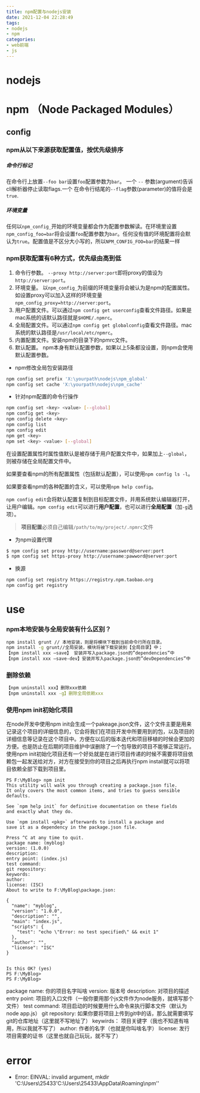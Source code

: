 ```yaml
---
title: npm配置与nodejs安装
date: 2021-12-04 22:28:49
tags:
- nodejs
- npm
categories: 
- web前端
- js
---
```


# nodejs



# npm （Node Packaged Modules）

## config

### npm从以下来源获取配置值，按优先级排序

##### 命令行标记

在命令行上放置`--foo bar`设置`foo`配置参数为`bar`。 一个 `--` 参数(argument)告诉cli解析器停止读取flags.一个 在命令行结尾的`--flag`参数(parameter)的值将会是`true`.

##### 环境变量

任何以`npm_config_`开始的环境变量都会作为配置参数解读。在环境里设置`npm_config_foo=bar`将会设置`foo`配置参数为`bar`。任何没有值的环境配置将会默认为`true`。配置值是不区分大小写的，所以`NPM_CONFIG_FOO=bar`的结果一样

### npm获取配置有6种方式，优先级由高到低

1. 命令行参数。 `--proxy http://server:port`即将proxy的值设为`http://server:port`。
2. 环境变量。 以`npm_config_`为前缀的环境变量将会被认为是npm的配置属性。如设置proxy可以加入这样的环境变量`npm_config_proxy=http://server:port`。
3. 用户配置文件。可以通过`npm config get userconfig`查看文件路径。如果是mac系统的话默认路径就是`$HOME/.npmrc`。
4. 全局配置文件。可以通过`npm config get globalconfig`查看文件路径。mac系统的默认路径是`/usr/local/etc/npmrc`。
5. 内置配置文件。安装npm的目录下的npmrc文件。
6. 默认配置。 npm本身有默认配置参数，如果以上5条都没设置，则npm会使用默认配置参数。

- npm修改全局包安装路径

```bash
npm config set prefix 'X:\yourpath\nodejs\npm_global'
npm config set cache 'X:\yourpath\nodejs\npm_cache'
```

- 针对npm配置的命令行操作

```bash
npm config set <key> <value> [--global]
npm config get <key>
npm config delete <key>
npm config list
npm config edit
npm get <key>
npm set <key> <value> [--global]
```

在设置配置属性时属性值默认是被存储于用户配置文件中，如果加上`--global`，则被存储在全局配置文件中。

如果要查看npm的所有配置属性（包括默认配置），可以使用`npm config ls -l`。

如果要查看npm的各种配置的含义，可以使用`npm help config`。

`npm config edit`会将默认配置复制到目标配置文件，并用系统默认编辑器打开，让用户编辑。`npm config edit`可以进行**用户配置**，也可以进行**全局配置**（加`-g`选项）。

> **项目配置**必须自己编辑`/path/to/my/project/.npmrc`文件

- 为npm设置代理

```bash
$ npm config set proxy http://username:password@server:port
$ npm config set https-proxy http://username:pawword@server:port
```

- 换源

```bash
npm config set registry https://registry.npm.taobao.org
npm config get registry
```

# use

### npm本地安装与全局安装有什么区别？

```bash
npm install grunt // 本地安装，则是将模块下载到当前命令行所在目录。
npm install -g grunt//全局安装，模块将被下载安装到【全局目录】中；
【npm install xxx –save】 安装并写入package.json的”dependencies”中
【npm install xxx –save-dev】安装并写入package.json的”devDependencies”中
```

### 删除依赖

```bash
【npm uninstall xxx】删除xxx依赖
【npm uninstall xxx -g】删除全局依赖xxx
```

### 使用npm init初始化项目

在node开发中使用npm init会生成一个pakeage.json文件，这个文件主要是用来记录这个项目的详细信息的，它会将我们在项目开发中所要用到的包，以及项目的详细信息等记录在这个项目中。方便在以后的版本迭代和项目移植的时候会更加的方便。也是防止在后期的项目维护中误删除了一个包导致的项目不能够正常运行。使用npm init初始化项目还有一个好处就是在进行项目传递的时候不需要将项目依赖包一起发送给对方，对方在接受到你的项目之后再执行npm install就可以将项目依赖全部下载到项目里。

```shell
PS F:\MyBlog> npm init
This utility will walk you through creating a package.json file.
It only covers the most common items, and tries to guess sensible defaults.

See `npm help init` for definitive documentation on these fields
and exactly what they do.

Use `npm install <pkg>` afterwards to install a package and
save it as a dependency in the package.json file.

Press ^C at any time to quit.
package name: (myblog)
version: (1.0.0)
description:
entry point: (index.js)
test command:
git repository:
keywords:
author:
license: (ISC)
About to write to F:\MyBlog\package.json:

{
  "name": "myblog",
  "version": "1.0.0",
  "description": "",
  "main": "index.js",
  "scripts": {
    "test": "echo \"Error: no test specified\" && exit 1"
  },
  "author": "",
  "license": "ISC"
}


Is this OK? (yes)
PS F:\MyBlog>
PS F:\MyBlog>
```

package name:                      你的项目名字叫啥
version:                          版本号
description:                       对项目的描述
entry point:                      项目的入口文件（一般你要用那个js文件作为node服务，就填写那个文件）
test command:                     项目启动的时候要用什么命令来执行脚本文件（默认为node app.js）
git repository:                    如果你要将项目上传到git中的话，那么就需要填写git的仓库地址（这里就不写地址了）
keywirds：                       项目关键字（我也不知道有啥用，所以我就不写了）
author:                         作者的名字（也就是你叫啥名字）
license:                        发行项目需要的证书（这里也就自己玩玩，就不写了）



# error

- Error: EINVAL: invalid argument, mkdir 'C:\Users\25433\'C:\Users\25433\AppData\Roaming\npm''



